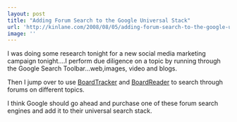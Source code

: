 ```yaml
---
layout: post
title: "Adding Forum Search to the Google Universal Stack"
url: 'http://kinlane.com/2008/08/05/adding-forum-search-to-the-google-universal-stack/'
image: ''
---
```


I was doing some research tonight for a new social media marketing campaign tonight....I perform due diligence on a topic by running through the Google Search Toolbar...web,images, video and blogs.

Then I jump over to use [BoardTracker][1] and [BoardReader][2] to search through forums on different topics.

I think Google should go ahead and purchase one of these forum search engines and add it to their universal search stack.

   [1]: http://www.boardtracker.com/
   [2]: http://boardreader.com/
